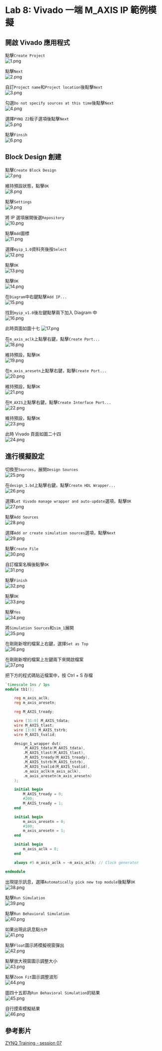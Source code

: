 # Lab 8: Vivado 一端 M_AXIS IP 範例模擬  
## 開啟 Vivado 應用程式  
點擊`Create Project`  
![1.png](pictures/1.png "圖一")
  
點擊`Next`  
![2.png](pictures/2.png "圖二")
  
自訂`Project name`和`Project location`後點擊`Next`  
![3.png](pictures/3.png "圖三")
  
勾選`Do not specify sources at this time`後點擊`Next`  
![4.png](pictures/4.png "圖四")
  
選擇`PYNQ Z2`板子選項後點擊`Next`  
![5.png](pictures/5.png "圖五")
  
點擊`Finsih`  
![6.png](pictures/6.png "圖六")
  
## Block Design 創建  
點擊`Create Block Design`  
![7.png](pictures/7.png "圖七")
  
維持預設狀態，點擊`OK`  
![8.png](pictures/8.png "圖八")
  
點擊`Settings`  
![9.png](pictures/9.png "圖九")
  
將 IP 選項展開後選`Repository`  
![10.png](pictures/10.png "圖十")
  
點擊`Add`圖標  
![11.png](pictures/11.png "圖十一")
  
選擇`myip_1.0`資料夾後按`Select`  
![12.png](pictures/12.png "圖十二")
  
點擊`OK`  
![13.png](pictures/13.png "圖十三")
  
點擊`OK`  
![14.png](pictures/14.png "圖十四")
  
在`Diagram`中右鍵點擊`Add IP...`  
![15.png](pictures/15.png "圖十五")
  
找到`myip_v1.0`後左鍵點擊兩下加入 Diagram 中  
![16.png](pictures/16.png "圖十六")
  
此時頁面如圖十七
![17.png](pictures/17.png "圖十七")
  
在`m_axis_aclk`上點擊右鍵，點擊`Create Port...`  
![18.png](pictures/18.png "圖十八")
  
維持預設，點擊`OK`  
![19.png](pictures/19.png "圖十九")
  
在`m_axis_aresetn`上點擊右鍵，點擊`Create Port...`  
![20.png](pictures/20.png "圖二十")
  
維持預設，點擊`OK`  
![21.png](pictures/21.png "圖二十一")
  
在`M_AXIS`上點擊右鍵，點擊`Create Interface Port...`  
![22.png](pictures/22.png "圖二十二")
  
維持預設，點擊`OK`  
![23.png](pictures/23.png "圖二十三")
  
此時 Vivado 頁面如圖二十四  
![24.png](pictures/24.png "圖二十四")
  
## 進行模擬設定  
切換至`Sources`，展開`Design Sources`  
![25.png](pictures/25.png "圖二十五")
  
在`design_1.bd`上點擊右鍵，點擊`Create HDL Wrapper...`  
![26.png](pictures/26.png "圖二十六")
  
選擇`Let Vivado manage wrapper and auto-update`選項，點擊`OK`  
![27.png](pictures/27.png "圖二十七")
  
點擊`Add Sources`  
![28.png](pictures/28.png "圖二十八")
  
選擇`Add or create simulation sources`選項，點擊`Next`  
![29.png](pictures/29.png "圖二十九")
  
點擊`Create File`  
![30.png](pictures/30.png "圖三十")
  
自訂檔案名稱後點擊`OK`  
![31.png](pictures/31.png "圖三十一")
  
點擊`Finish`  
![32.png](pictures/32.png "圖三十二")
  
點擊`OK`  
![33.png](pictures/33.png "圖三十三")
  
點擊`Yes`  
![34.png](pictures/34.png "圖三十四")
  
將`Simulation Sources`和`sim_1`展開  
![35.png](pictures/35.png "圖三十五")
  
在剛剛新增的檔案上右鍵，選擇`Set as Top`  
![36.png](pictures/36.png "圖三十六")
  
在剛剛新增的檔案上左鍵兩下來開啟檔案  
![37.png](pictures/37.png "圖三十七")
  
把下方的程式碼貼近檔案中，按 Ctrl + S 存檔  
```v
`timescale 1ns / 1ps
module tb1();

    reg m_axis_aclk;
    reg m_axis_aresetn;

    reg M_AXIS_tready;

    wire [31:0] M_AXIS_tdata;
    wire M_AXIS_tlast;
    wire [3:0] M_AXIS_tstrb;
    wire M_AXIS_tvalid;

    design_1_wrapper dut(
        .M_AXIS_tdata(M_AXIS_tdata),
        .M_AXIS_tlast(M_AXIS_tlast),
        .M_AXIS_tready(M_AXIS_tready),
        .M_AXIS_tstrb(M_AXIS_tstrb),
        .M_AXIS_tvalid(M_AXIS_tvalid),
        .m_axis_aclk(m_axis_aclk),
        .m_axis_aresetn(m_axis_aresetn)
    );

    initial begin
        M_AXIS_tready = 0;
        #200;
        M_AXIS_tready = 1;
    end

    initial begin
        m_axis_aresetn = 0;
        #100;
        m_axis_aresetn = 1;
    end

    initial begin
        m_axis_aclk = 0;
    end

    always #5 m_axis_aclk = ~m_axis_aclk; // Clock generator

endmodule
```

出現提示訊息，選擇`Automatically pick new top module`後點擊`OK`  
![38.png](pictures/38.png "圖三十八")
  
點擊`Run Simulation`  
![39.png](pictures/39.png "圖三十九")
  
點擊`Run Behavioral Simulation`  
![40.png](pictures/40.png "圖四十")
  
如果出現此訊息點`允許`  
![41.png](pictures/41.png "圖四十一")
  
點擊`Float`圖示將模擬視窗彈出  
![42.png](pictures/42.png "圖四十二")
  
點擊放大視窗圖示調整大小  
![43.png](pictures/43.png "圖四十三")
  
點擊`Zoom Fit`圖示調整波形  
![44.png](pictures/44.png "圖四十四")
  
圖四十五即為`Run Behavioral Simulation`的結果  
![45.png](pictures/45.png "圖四十五")
  
自行摸索模擬結果  
![46.png](pictures/46.png "圖四十六")
  
## 參考影片  
[ZYNQ Training - session 07](https://www.youtube.com/playlist?list=PL_FtLeLH_hY2Q3E4mTT9W5ebPao6uwkC4)  